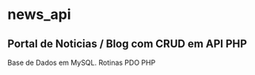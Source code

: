 # news_api

## Portal de Noticias / Blog  com CRUD em  API PHP 

Base de Dados em MySQL.
Rotinas PDO  PHP

